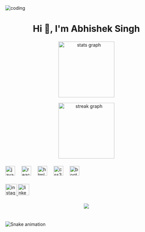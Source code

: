 <img src="https://tenor.com/view/full-stack-developer-gif-18629164.gif" alt="coding" style="display: flex; justify-content: center; align-items: center;">



<h1 align="center">Hi 👋, I'm Abhishek Singh</h1>

###

<div align="center">
  <img src="https://github-readme-stats.vercel.app/api?username=mebobby1&hide_title=false&hide_rank=false&show_icons=true&include_all_commits=true&count_private=true&disable_animations=false&theme=github_dark&locale=en&hide_border=false" height="174" alt="stats graph"  />
 <br><br> <img src="https://streak-stats.demolab.com?user=mebobby1&locale=en&mode=daily&theme=github_dark&hide_border=false&border_radius=5" height="174" alt="streak graph"  />
</div>

###

<div align="left">
  <img src="https://cdn.jsdelivr.net/gh/devicons/devicon/icons/javascript/javascript-original.svg" height="30" alt="javascript logo"  />
  <img width="12" />
  <img src="https://cdn.jsdelivr.net/gh/devicons/devicon/icons/react/react-original.svg" height="30" alt="react logo"  />
  <img width="12" />
  <img src="https://cdn.jsdelivr.net/gh/devicons/devicon/icons/html5/html5-original.svg" height="30" alt="html5 logo"  />
  <img width="12" />
  <img src="https://cdn.jsdelivr.net/gh/devicons/devicon/icons/css3/css3-original.svg" height="30" alt="css3 logo"  />
  <img width="12" />
  <img src="https://cdn.jsdelivr.net/gh/devicons/devicon/icons/bootstrap/bootstrap-original.svg" height="30" alt="bootstrap logo"  />
</div>

###

<div align="left">
  <a href="https://instagram.com/abhiiiiiishekkkk" target="_blank">
    <img src="https://img.shields.io/static/v1?message=Instagram&logo=instagram&label=&color=E4405F&logoColor=white&labelColor=&style=for-the-badge" height="35" alt="instagram logo"  />
  </a>
  <a href="https://www.linkedin.com/in/abhisheksingh530/" target="_blank">
    <img src="https://img.shields.io/static/v1?message=LinkedIn&logo=linkedin&label=&color=0077B5&logoColor=white&labelColor=&style=for-the-badge" height="35" alt="linkedin logo"  />
  </a>
</div>

###

<div align="center">
  <img src="https://profile-counter.glitch.me/mebobby1/count.svg?"  />
</div>

###

<br clear="both">

<img src="https://raw.githubusercontent.com/mebobby1/mebobby1/output/snake.svg" alt="Snake animation" />

###
